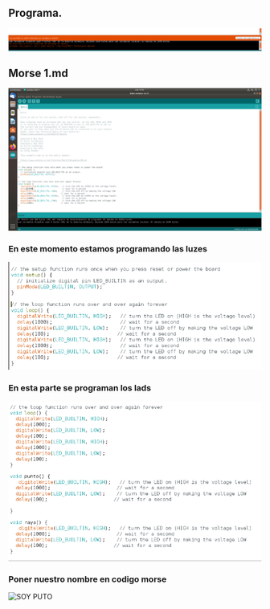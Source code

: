 ## Programa.

![Error](https://github.com/St1v3n3223/Arduino/blob/main/Captura%20de%20pantalla%20de%202021-10-06%2012-09-56.png)

## Morse 1.md

![](https://raw.githubusercontent.com/St1v3n3223/Arduino/main/Captura%20de%20pantalla%20de%202021-10-13%2012-52-33%20-%201.png)

### En este momento estamos programando las luzes

![](https://raw.githubusercontent.com/St1v3n3223/Arduino/main/Captura%20de%20pantalla%20de%202021-10-13%2012-57-53.png)

### En esta parte se programan los lads


![](https://raw.githubusercontent.com/St1v3n3223/Arduino/main/Captura%20de%20pantalla%20de%202021-10-13%2013-08-26.png)

### Poner nuestro nombre en codigo morse
![SOY PUTO](https://github.com/St1v3n3223/Arduino/blob/main/MORSE_3_-_STIVEN.ino)
